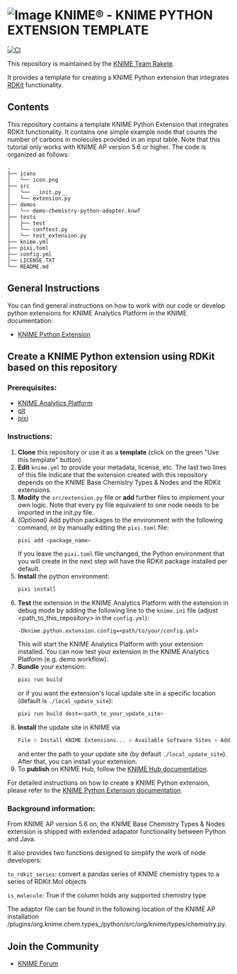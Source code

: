 # ![Image](https://www.knime.com/sites/default/files/knime_logo_github_40x40_4layers.png) KNIME® -  KNIME PYTHON EXTENSION TEMPLATE

[![CI](https://github.com/marc-lehner/knime_rdkit_python_demo/actions/workflows/ci.yml/badge.svg)](https://github.com/marc-lehner/knime_rdkit_python_demo/actions/workflows/ci.yml)

This repository is maintained by the [KNIME Team Rakete](mailto:team-rakete@knime.com).

It provides a template for creating a KNIME Python extension that integrates [RDKit](https://rdkit.org/docs/index.html) functionality. 

## Contents

This repository contains a template KNIME Python Extension that integrates RDKit functionality.
It contains one simple example node that counts the number of carbons in molecules provided in an input table.
Note that this tutorial only works with KNIME AP version 5.6 or higher. 
The code is organized as follows:

```
.
├── icons
│   └── icon.png
├── src
│   └── __init.py__
│   └── extension.py
├── demos
│   └── demo-chemistry-python-adapter.knwf
├── tests
│   ├── test
│   └── conftest.py
│   └── test_extension.py
├── knime.yml
├── pixi.toml
├── config.yml
│── LICENSE.TXT
└── README.md
```

## General Instructions

You can find general instructions on how to work with our code or develop python extensions for KNIME Analytics Platform in the KNIME documentation:
* [KNIME Python Extension](https://docs.knime.com/latest/pure_python_node_extensions_guide/index.html)

## Create a KNIME Python extension using RDKit based on this repository
### Prerequisites:
* [KNIME Analytics Platform](https://www.knime.com/downloads/overview)
* [git](https://git-scm.com/downloads)
* [pixi](https://pixi.sh/latest/)


### Instructions:
1. **Clone** this repository or use it as a **template** (click on the green "Use this template" button).
2. **Edit** `knime.yml` to provide your metadata, license, etc. The last two lines of this file indicate that the extension created with this repository depends on the KNIME Base Chemistry Types & Nodes and the RDKit extensions. 
3. **Modify** the `src/extension.py` file or **add** further files to implement your own logic. Note that every py file equivalent to one node needs to be imported in the init.py file.
4. _(Optional)_ Add python packages to the environment with the following command, or by manually editing the `pixi.toml` file:
    ```bash
    pixi add <package_name>
    ```
    If you leave the `pixi.toml` file unchanged, the Python environment that you will create in the next step will have the RDKit package installed per default. 
5. **Install** the python environment:
    ```bash
    pixi install
    ```
6. **Test** the extension in the KNIME Analytics Platform with the extension in debug mode by adding the following line to the `knime.ini` file (adjust <path_to_this_repository> in the `config.yml`):    
    ```
    -Dknime.python.extension.config=<path/to/your/config.yml>
    ```
   This will start the KNIME Analytics Platform with your extension installed. You can now test your extension in the KNIME Analytics Platform (e.g. demo workflow). 
7. **Bundle** your extension:
    ```bash
    pixi run build
    ```
    or if you want the extension's local update site in a specific location (default is `./local_update_site`):
    ```bash	
    pixi run build dest=<path_to_your_update_site>
    ```
8. **Install** the update site in KNIME via
    ```bash
    File > Install KNIME Extensions... > Available Software Sites > Add... 
    ```
    and enter the path to your update site (by default `./local_update_site`). After that, you can install your extension.
9. To **publish** on KNIME Hub, follow the [KNIME Hub documentation](https://docs.knime.com/latest/knime_hub_guide/index.html#publishing_your_extension).

For detailed instructions on how to create a KNIME Python extension, please refer to the [KNIME Python Extension documentation](https://docs.knime.com/latest/pure_python_node_extensions_guide/index.html).


### Background information:
From KNIME AP version 5.6 on, the KNIME Base Chemistry Types & Nodes extension is shipped with extended adapator functionality between Python and Java. 

It also provides two functions designed to simplify the work of node developers:

`to_rdkit_series`: convert a pandas series of KNIME chemistry types to a series of RDKit Mol objects

`is_molecule`: True if the column holds any supported chemistry type

The adaptor file can be found in the following location of the KNIME AP installation /plugins/org.knime.chem.types_<version>/python/src/org/knime/types/chemistry.py. 


## Join the Community

* [KNIME Forum](https://forum.knime.com)